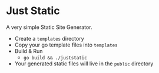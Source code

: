 # Just Static

A very simple Static Site Generator. 

- Create a `templates` directory
- Copy your go template files into `templates`
- Build & Run
    - `go build && ./juststatic`
- Your generated static files will live in the `public` directory